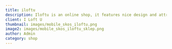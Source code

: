 ```yaml
---
title: iloftu
description: Iloftu is an online shop, it features nice design and attractive product presentation. The shop has a very intuitive transaction process with many payment options.
client: I Loft U
thumbnail: images/mobile_skos_iloftu.png
image2: images/mobile_skos_iloftu_sklep.png
author: Admin
category: shop
---
```

